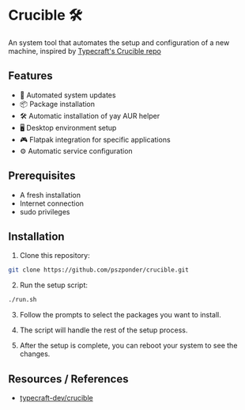 # Crucible 🛠️

An system tool that automates the setup and configuration of a new machine, inspired by [Typecraft's Crucible repo](https://github.com/typecraft-dev/crucible)

## Features

- 🔄 Automated system updates
- 📦 Package installation
- 🛠️ Automatic installation of yay AUR helper
- 🖥️ Desktop environment setup
- 🎮 Flatpak integration for specific applications
- ⚙️ Automatic service configuration

## Prerequisites

- A fresh installation
- Internet connection
- sudo privileges

## Installation

1. Clone this repository:

```bash
git clone https://github.com/pszponder/crucible.git
```

2. Run the setup script:

```bash
./run.sh
```

3. Follow the prompts to select the packages you want to install.

4. The script will handle the rest of the setup process.

5. After the setup is complete, you can reboot your system to see the changes.

## Resources / References
- [typecraft-dev/crucible](https://github.com/typecraft-dev/crucible)